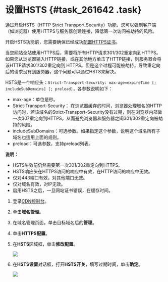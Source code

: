 # 设置HSTS {#task_261642 .task}

通过开启HSTS（HTTP Strict Transport Security）功能，您可以强制客户端（如浏览器）使用HTTPS与服务器创建连接，降低第一次访问被劫持的风险。

开启HSTS功能前，您需要确保已经成功[配置HTTPS证书](cn.zh-CN/用户指南/域名管理/HTTPS安全加速/HTTPS安全加速设置.md#)。

当您网站全站使用HTTPS后，需要将所有HTTP请求301/302重定向到HTTPS。如果您从浏览器输入HTTP链接，或在其他地方单击了HTTP链接，则服务器会将该HTTP请求301/302重定向到 HTTPS。但是这个过程可能被劫持，导致重定向后的请求没有到服务器，这个问题可以通过HSTS来解决。

HSTS是一个响应头：`Strict-Transport-Security: max-age=expireTime [; includeSubDomains] [; preload]`，各参数说明如下：

-   max-age：单位是秒。
-   Strict-Transport-Security： 在浏览器缓存的时间，浏览器处理域名的HTTP访问时，若该域名的Strict-Transport-Security没有过期，则在浏览器内部做一次307重定向到HTTPS，从而避免浏览器和服务器之间301/302重定向被劫持的风险。
-   includeSubDomains：可选参数。如果指定这个参数，说明这个域名所有子域名也适用上面的规则。
-   preload：可选参数，支持preload列表。

**说明：** 

-   HSTS生效前仍然需要第一次301/302重定向到HTTPS。
-   HSTS响应头在HTTPS访问的响应中有效，在HTTP访问的响应中无效。
-   仅对443端口有效，对其他端口无效。
-   仅对域名有效，对IP无效。
-   启用HSTS之后，一旦网站证书错误，在缓存时间。

1.  登录[CDN控制台](https://cdn.console.aliyun.com)。
2.  单击**域名管理**。
3.  在域名管理页面，单击目标域名后的**管理**。
4.  单击**HTTPS配置**。
5.  在**HSTS**区域框，单击**修改配置**。 

    ![](http://static-aliyun-doc.oss-cn-hangzhou.aliyuncs.com/assets/img/41680/155918095947115_zh-CN.png)

6.  在**HSTS设置**对话框，打开**HSTS开关**，填写过期时间，单击**确定**。 

    ![](http://static-aliyun-doc.oss-cn-hangzhou.aliyuncs.com/assets/img/41680/155918095947911_zh-CN.png)


